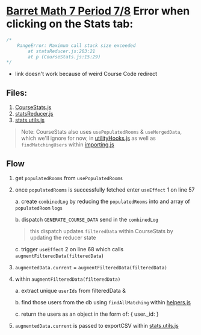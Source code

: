 # [Barret Math 7 Period 7/8](https://vmt-staging.mathematicalthinking.org/myVMT/courses/630531fc1ad0c618d7908345/rooms) Error when clicking on the Stats tab:

```javascript
/*
    RangeError: Maximum call stack size exceeded
        at statsReducer.js:203:21
        at p (CourseStats.js:15:29)
*/
```

- link doesn't work because of weird Course Code redirect

## Files:

1. [CourseStats.js](../Stats/CourseStats.js)
2. [statsReducer.js](../Stats/statsReducer.js)
3. [stats.utils.js](../Stats/stats.utils.js)

> Note: CourseStats also uses `usePopulatedRooms` & `useMergedData`, which we'll ignore for now, in [utilityHooks.js](../../utils/utilityHooks.js) as well as `findMatchingUsers` within [importing.js](../../utils/importing.js)

## Flow

1. get `populatedRooms` from `usePopulatedRooms`
2. once `populatedRooms` is successfully fetched enter `useEffect` 1 on line 57

   a. create `combinedLog` by reducing the `populatedRooms` into and array of `populatedRoom` `logs`

   b. dispatch `GENERATE_COURSE_DATA` send in the `combinedLog`

   > this dispatch updates `filteredData` within CourseStats by updating the reducer state

   c. trigger `useEffect` 2 on line 68 which calls `augmentFilteredData(filteredData`)

3. `augmentedData.current` = `augmentFilteredData(filteredData)`

4. within `augmentFilteredData(filteredData)`

    a. extract unique `userIds` from filteredData & 
    
    b. find those users from the db using `findAllMatching` within [helpers.js](../../../../server/middleware/utils/helpers.js)

    c. return the users as an object in the form of: { user._id: }

5. `augmentedData.current` is passed to exportCSV within [stats.utils.js](../Stats/stats.utils.js)

